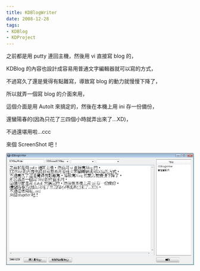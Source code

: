 ```yaml
---
title: KDBlogWriter
date: 2008-12-28
tags:
- KDBlog
- KDProject
---
```

之前都是用 putty 連回主機，然後用 vi 直接寫 blog 的，

KDBlog 的內容也設計成容易用普通文字編輯器就可以寫的方式，

不過寫久了還是覺得有點難寫，導致寫 blog 的動力就慢慢下降了，

所以就弄一個寫 blog 的介面來用，

這個介面是用 AutoIt 來搞定的，然後在本機上用 ini 存一份備份，

還蠻陽春的(因為只花了三四個小時就弄出來了...XD)，

不過還堪用啦...ccc

來個 ScreenShot 吧！

![](KD_BlogWriter.jpg)

